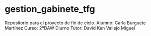 # gestion_gabinete_tfg

Repositorio para el proyecto de fin de ciclo.
Alumno: Carla Burguete Martínez
Curso: 2ºDAW Diurno
Tutor: David Ken Vallejo Miguel
